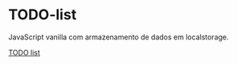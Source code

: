 # TODO-list 
 JavaScript vanilla com armazenamento de dados em localstorage.
 
 [TODO list](https://luquer4.github.io/TODO-list/)
